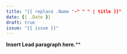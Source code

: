 ```yaml
---
title: "{{ replace .Name "-" " " | title }}"
date: {{ .Date }}
draft: true
issue: "{{ issue }}"
---
```


**Insert Lead paragraph here.****

